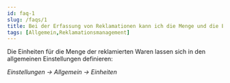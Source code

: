 ```yaml
---
id: faq-1
slug: /faqs/1
title: Bei der Erfassung von Reklamationen kann ich die Menge und die Einheiten der reklamaierten Waren eintragen. Wie kann ich neue Einheiten zur Auswahl definieren
tags: [Allgemein,Reklamationsmanagement]
---
```

Die Einheiten für die Menge der reklamierten Waren lassen sich in den allgemeinen Einstellungen definieren:

*Einstellungen -> Allgemein -> Einheiten*